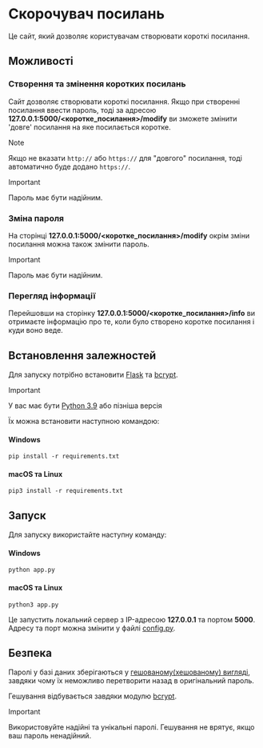 # Скорочувач посилань

Це сайт, який дозволяє користувачам створювати короткі посилання.

## Можливості
### Створення та змінення коротких посилань
Сайт дозволяє створювати короткі посилання. Якщо при створенні посилання ввести пароль, тоді за адресою **127.0.0.1:5000/<коротке_посилання>/modify** ви зможете змінити 'довге' посилання на яке посилається коротке.

> [!NOTE]
> Якщо не вказати `http://` або `https://` для "довгого" посилання, тоді автоматично буде додано  `https://`.


> [!IMPORTANT]
> Пароль має бути надійним.

### Зміна пароля
На сторінці **127.0.0.1:5000/<коротке_посилання>/modify** окрім зміни посилання можна також змінити пароль.

> [!IMPORTANT]
> Пароль має бути надійним.

### Перегляд інформації
Перейшовши на сторінку **127.0.0.1:5000/<коротке_посилання>/info** ви отримаєте інформацію про те, коли було створено коротке посилання і куди воно веде.


## Встановлення залежностей
Для запуску потрібно встановити [Flask](https://pypi.org/project/Flask/) та [bcrypt](https://pypi.org/project/bcrypt/).

> [!IMPORTANT]
> У вас має бути [Python 3.9](https://www.python.org/) або пізніша версія

Їх можна встановити наступною командою:
#### Windows
```
pip install -r requirements.txt
```

#### macOS та Linux
```
pip3 install -r requirements.txt
```


## Запуск

Для запуску використайте наступну команду:

#### Windows
```
python app.py
```

#### macOS та Linux
```
python3 app.py
```

Це запустить локальний сервер з IP-адресою **127.0.0.1** та портом **5000**. Адресу та порт можна змінити у файлі [config.py](./config.py).

## Безпека
Паролі у базі даних зберігаються у [гешованому(хешованому) вигляді](https://uk.wikipedia.org/wiki/%D0%9A%D1%80%D0%B8%D0%BF%D1%82%D0%BE%D0%B3%D1%80%D0%B0%D1%84%D1%96%D1%87%D0%BD%D0%B0_%D0%B3%D0%B5%D1%88-%D1%84%D1%83%D0%BD%D0%BA%D1%86%D1%96%D1%8F), завдяки чому їх неможливо перетворити назад в оригінальний пароль.

Гешування відбувається завдяки модулю [bcrypt](https://pypi.org/project/bcrypt/).

> [!IMPORTANT]
> Використовуйте надійні та унікальні паролі. Гешування не врятує, якщо ваш пароль ненадійний.